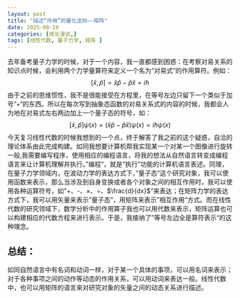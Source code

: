 ```yaml
---
layout: post
title: "描述“作用”的量化法则——矩阵"
date: 2025-08-10
categories: [成长漫谈,]
tags: [线性代数, 量子力学, 矩阵 ]
---
```


去年备考量子力学的时候，对于一个内容，我一直都感到困惑：在考察对易关系的知识点时候，会利用两个力学量算符来定义一个名为“对易式”的作用算符。例如：
$$
[\hat{x}, \hat{p}]  = \hat{x}\hat{p} - \hat{p}\hat{x} = i\hbar
$$
由于之前的思维惯性，我不是很能接受在方程里，在等号左边只留下一个类似于加号”+“的东西。所以在每次写到抽象态函数的对易关系式的内容的时候，我都会人为地在对易式左右两边加上一个量子态的符号，如：
$$
 [\hat{x}, \hat{p}] \psi(x) = (\hat{x}\hat{p} - \hat{p}\hat{x})\psi(x) = i\hbar \psi(x)
$$
今天复习线性代数的时候我想到的一个点，终于解答了我之前的这个疑惑，自洽的理论体系由此完成构建。如同我想要计算机帮我实现某一个对某一个图像进行旋转一般,我需要编写程序，使用相应的编程语言，将我的想法从自然语言转变成编程语言来让计算机理解并执行。”编程“，就是“执行”功能的计算机语言表述。同理，在量子力学领域内，在波动力学的表达方式下，”量子态“这个研究对象，我可以使用函数来表示，那么当涉及到自身变换或者各个对象之间的相互作用时，我可以使用各种运算符号，如"+、-、$\times$、$\div$、$\frac{d}{dx}$“来表达；在矩阵力学的表达方式下，我可以用矢量来表示”量子态“，用矩阵来表示”相互作用“方式。而在线性代数的研究领域下，数学分析中的作用算子我也可以用代数来表示，矩阵运算也可以构建相应的代数方程来进行表示。于是，我接纳了”等号左边全是算符表示“的这种理念。

## 总结：

如同自然语言中有名词和动词一样，对于某一个具体的事项，可以用名词来表示；对于各种事项之间的动作等动态的作用关系，可以用动词来表达一般。线性代数中，也可以用矩阵的语言来对研究对象的矢量之间的动态关系进行描述。
